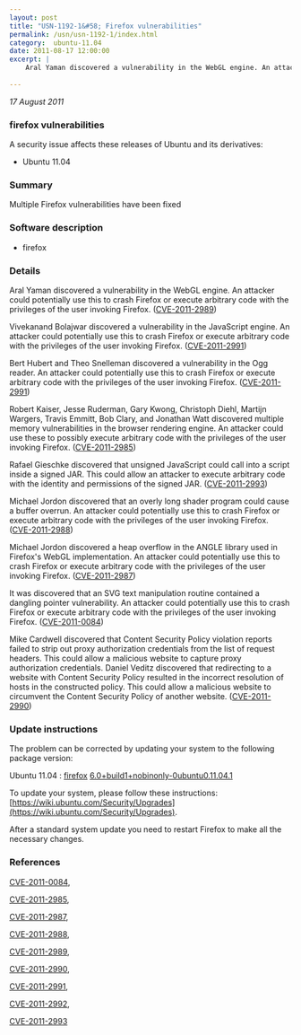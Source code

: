 ```yaml
---
layout: post
title: "USN-1192-1&#58; Firefox vulnerabilities"
permalink: /usn/usn-1192-1/index.html
category:  ubuntu-11.04
date: 2011-08-17 12:00:00
excerpt: |
    Aral Yaman discovered a vulnerability in the WebGL engine. An attacker could potentially use this to crash Firefox or execute arbitrary code with the privileges of the user invoking Firefox. ([CVE-2011-2989](http://people.ubuntu.com/~ubuntu-security/cve/CVE-2011-2989))
    
--- 
```

 
 

*17 August 2011*

### firefox vulnerabilities

A security issue affects these releases of Ubuntu and its derivatives:

* Ubuntu 11.04

### Summary

Multiple Firefox vulnerabilities have been fixed 

### Software description

* firefox 

### Details

Aral Yaman discovered a vulnerability in the WebGL engine. An attacker could potentially use this to crash Firefox or execute arbitrary code with the privileges of the user invoking Firefox. ([CVE-2011-2989](http://people.ubuntu.com/~ubuntu-security/cve/CVE-2011-2989))

Vivekanand Bolajwar discovered a vulnerability in the JavaScript engine. An attacker could potentially use this to crash Firefox or execute arbitrary code with the privileges of the user invoking Firefox. ([CVE-2011-2991](http://people.ubuntu.com/~ubuntu-security/cve/CVE-2011-2991))

Bert Hubert and Theo Snelleman discovered a vulnerability in the Ogg reader. An attacker could potentially use this to crash Firefox or execute arbitrary code with the privileges of the user invoking Firefox. ([CVE-2011-2991](http://people.ubuntu.com/~ubuntu-security/cve/CVE-2011-2991))

Robert Kaiser, Jesse Ruderman, Gary Kwong, Christoph Diehl, Martijn Wargers, Travis Emmitt, Bob Clary, and Jonathan Watt discovered multiple memory vulnerabilities in the browser rendering engine. An attacker could use these to possibly execute arbitrary code with the privileges of the user invoking Firefox. ([CVE-2011-2985](http://people.ubuntu.com/~ubuntu-security/cve/CVE-2011-2985))

Rafael Gieschke discovered that unsigned JavaScript could call into a script inside a signed JAR. This could allow an attacker to execute arbitrary code with the identity and permissions of the signed JAR. ([CVE-2011-2993](http://people.ubuntu.com/~ubuntu-security/cve/CVE-2011-2993))

Michael Jordon discovered that an overly long shader program could cause a buffer overrun. An attacker could potentially use this to crash Firefox or execute arbitrary code with the privileges of the user invoking Firefox. ([CVE-2011-2988](http://people.ubuntu.com/~ubuntu-security/cve/CVE-2011-2988))

Michael Jordon discovered a heap overflow in the ANGLE library used in Firefox&#39;s WebGL implementation. An attacker could potentially use this to crash Firefox or execute arbitrary code with the privileges of the user invoking Firefox. ([CVE-2011-2987](http://people.ubuntu.com/~ubuntu-security/cve/CVE-2011-2987))

It was discovered that an SVG text manipulation routine contained a dangling pointer vulnerability. An attacker could potentially use this to crash Firefox or execute arbitrary code with the privileges of the user invoking Firefox. ([CVE-2011-0084](http://people.ubuntu.com/~ubuntu-security/cve/CVE-2011-0084))

Mike Cardwell discovered that Content Security Policy violation reports failed to strip out proxy authorization credentials from the list of request headers. This could allow a malicious website to capture proxy authorization credentials. Daniel Veditz discovered that redirecting to a website with Content Security Policy resulted in the incorrect resolution of hosts in the constructed policy. This could allow a malicious website to circumvent the Content Security Policy of another website. ([CVE-2011-2990](http://people.ubuntu.com/~ubuntu-security/cve/CVE-2011-2990)) 

### Update instructions

The problem can be corrected by updating your system to the following package version:

Ubuntu 11.04
 : [firefox](https://launchpad.net/ubuntu/+source/firefox) <span> [6.0+build1+nobinonly-0ubuntu0.11.04.1](https://launchpad.net/ubuntu/+source/firefox/6.0+build1+nobinonly-0ubuntu0.11.04.1) </span> 

To update your system, please follow these instructions: [https://wiki.ubuntu.com/Security/Upgrades](https://wiki.ubuntu.com/Security/Upgrades).

After a standard system update you need to restart Firefox to make all the necessary changes. 

### References

 
 [CVE-2011-0084](http://people.ubuntu.com/~ubuntu-security/cve/CVE-2011-0084), 

 [CVE-2011-2985](http://people.ubuntu.com/~ubuntu-security/cve/CVE-2011-2985), 

 [CVE-2011-2987](http://people.ubuntu.com/~ubuntu-security/cve/CVE-2011-2987), 

 [CVE-2011-2988](http://people.ubuntu.com/~ubuntu-security/cve/CVE-2011-2988), 

 [CVE-2011-2989](http://people.ubuntu.com/~ubuntu-security/cve/CVE-2011-2989), 

 [CVE-2011-2990](http://people.ubuntu.com/~ubuntu-security/cve/CVE-2011-2990), 

 [CVE-2011-2991](http://people.ubuntu.com/~ubuntu-security/cve/CVE-2011-2991), 

 [CVE-2011-2992](http://people.ubuntu.com/~ubuntu-security/cve/CVE-2011-2992), 

 [CVE-2011-2993](http://people.ubuntu.com/~ubuntu-security/cve/CVE-2011-2993)
 

